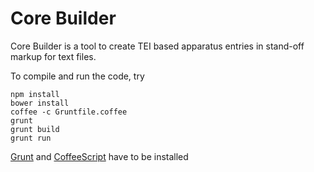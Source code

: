 Core Builder
=============

Core Builder is a tool to create TEI based apparatus entries in stand-off markup for text files.

To compile and run the code, try

```shell
npm install
bower install
coffee -c Gruntfile.coffee
grunt
grunt build 
grunt run
```

[Grunt](http://gruntjs.com/) and [CoffeeScript](http://coffeescript.org/) have to be installed

